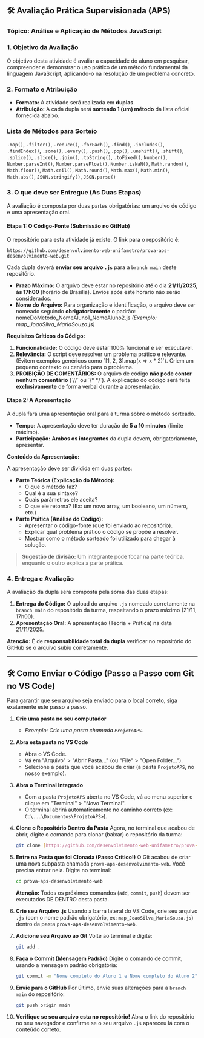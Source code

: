 ## 🛠️ Avaliação Prática Supervisionada (APS)

### Tópico: Análise e Aplicação de Métodos JavaScript

### 1. Objetivo da Avaliação

O objetivo desta atividade é avaliar a capacidade do aluno em pesquisar, compreender e demonstrar o uso prático de um método fundamental da linguagem JavaScript, aplicando-o na resolução de um problema concreto.

### 2. Formato e Atribuição

* **Formato:** A atividade será realizada em **duplas**.
* **Atribuição:** A cada dupla será **sorteado 1 (um) método** da lista oficial fornecida abaixo.

### Lista de Métodos para Sorteio


`.map()`, `.filter()`, `.reduce()`, `.forEach()`, `.find()`, `.includes()`, `.findIndex()`, `.some()`, `.every()`, `.push()`, `.pop()`, `.unshift()`, `.shift()`, `.splice()`, `.slice()`, `.join()`, `.toString()`, `.toFixed()`, `Number()`, `Number.parseInt()`, `Number.parseFloat()`, `Number.isNaN()`, `Math.random()`, `Math.floor()`, `Math.ceil()`, `Math.round()`, `Math.max()`, `Math.min()`, `Math.abs()`, `JSON.stringify()`, `JSON.parse()` 

### 3. O que deve ser Entregue (As Duas Etapas)

A avaliação é composta por duas partes obrigatórias: um arquivo de código e uma apresentação oral.

#### Etapa 1: O Código-Fonte (Submissão no GitHub)

O repositório para esta atividade já existe. O link para o repositório é:

`https://github.com/desenvolvimento-web-unifametro/prova-aps-desenvolvimento-web.git`

Cada dupla deverá **enviar seu arquivo `.js`** para a `branch main` deste repositório.

* **Prazo Máximo:** O arquivo deve estar no repositório até o dia **21/11/2025, às 17h00** (horário de Brasília). Envios após este horário não serão considerados.
* **Nome do Arquivo:** Para organização e identificação, o arquivo deve ser nomeado seguindo **obrigatoriamente** o padrão: nomeDoMetodo_NomeAluno1_NomeAluno2.js *(Exemplo: map_JoaoSilva_MariaSouza.js\)*

**Requisitos Críticos do Código:**

1.  **Funcionalidade:** O código deve estar 100% funcional e ser executável.
2.  **Relevância:** O script deve resolver um problema prático e relevante. (Evitem exemplos genéricos como \`[1, 2, 3].map(x => x * 2)\`). Criem um pequeno contexto ou cenário para o problema.
3.  **PROIBIÇÃO DE COMENTÁRIOS:** O arquivo de código **não pode conter nenhum comentário** (\`//\` ou \`/* */\`). A explicação do código será feita **exclusivamente** de forma verbal durante a apresentação.

#### Etapa 2: A Apresentação

A dupla fará uma apresentação oral para a turma sobre o método sorteado.

* **Tempo:** A apresentação deve ter duração de **5 a 10 minutos** (limite máximo).
* **Participação:** **Ambos os integrantes** da dupla devem, obrigatoriamente, apresentar.

**Conteúdo da Apresentação:**

A apresentação deve ser dividida em duas partes:

* **Parte Teórica (Explicação do Método):**
    * O que o método faz?
    * Qual é a sua sintaxe?
    * Quais parâmetros ele aceita?
    * O que ele retorna? (Ex: um novo array, um booleano, um número, etc.)
* **Parte Prática (Análise do Código):**
    * Apresentar o código-fonte (que foi enviado ao repositório).
    * Explicar qual problema prático o código se propõe a resolver.
    * Mostrar como o método sorteado foi utilizado para chegar à solução.

> **Sugestão de divisão:** Um integrante pode focar na parte teórica, enquanto o outro explica a parte prática.

### 4. Entrega e Avaliação

A avaliação da dupla será composta pela soma das duas etapas:

1.  **Entrega do Código:** O upload do arquivo `.js` nomeado corretamente na `branch main` do repositório da turma, respeitando o prazo máximo (21/11, 17h00).
2.  **Apresentação Oral:** A apresentação (Teoria + Prática) na data 21/11/2025.

**Atenção:** É de **responsabilidade total da dupla** verificar no repositório do GitHub se o arquivo subiu corretamente.

---
## 🛠️ Como Enviar o Código (Passo a Passo com Git no VS Code)

Para garantir que seu arquivo seja enviado para o local correto, siga exatamente este passo a passo.

1.  **Crie uma pasta no seu computador**
    * *Exemplo: Crie uma pasta chamada `ProjetoAPS`.*

2.  **Abra esta pasta no VS Code**
    * Abra o VS Code.
    * Vá em "Arquivo" > "Abrir Pasta..." (ou "File" > "Open Folder...").
    * Selecione a pasta que você acabou de criar (a pasta `ProjetoAPS`, no nosso exemplo).

3.  **Abra o Terminal Integrado**
    * Com a pasta `ProjetoAPS` aberta no VS Code, vá ao menu superior e clique em "Terminal" > "Novo Terminal".
    * O terminal abrirá automaticamente no caminho correto (ex: `C:\...\Documentos\ProjetoAPS>`).

4.  **Clone o Repositório Dentro da Pasta**
    Agora, no terminal que acabou de abrir, digite o comando para clonar (baixar) o repositório da turma:
    ```bash
    git clone [https://github.com/desenvolvimento-web-unifametro/prova-aps-desenvolvimento-web.git](https://github.com/desenvolvimento-web-unifametro/prova-aps-desenvolvimento-web.git)
    ```

5.  **Entre na Pasta que foi Clonada (Passo Crítico!)**
    O Git acabou de criar uma nova subpasta chamada `prova-aps-desenvolvimento-web`. Você precisa entrar nela.
    Digite no terminal:
    ```bash
    cd prova-aps-desenvolvimento-web
    ```
    **Atenção:** Todos os próximos comandos (`add`, `commit`, `push`) devem ser executados DE DENTRO desta pasta.

6.  **Crie seu Arquivo .js**
    Usando a barra lateral do VS Code, crie seu arquivo `.js` (com o nome padrão obrigatório, ex: `map_JoaoSilva_MariaSouza.js`) dentro da pasta `prova-aps-desenvolvimento-web`.

7.  **Adicione seu Arquivo ao Git**
    Volte ao terminal e digite:
    ```bash
    git add .
    ```

8.  **Faça o Commit (Mensagem Padrão)**
    Digite o comando de commit, usando a mensagem padrão obrigatória:
    ```bash
    git commit -m "Nome completo do Aluno 1 e Nome completo do Aluno 2"
    ```

9.  **Envie para o GitHub**
    Por último, envie suas alterações para a `branch main` do repositório:
    ```bash
    git push origin main
    ```

10. **Verifique se seu arquivo esta no repositório!**
    Abra o link do repositório no seu navegador e confirme se o seu arquivo `.js` apareceu lá com o conteúdo correto.
